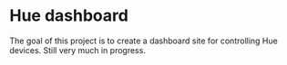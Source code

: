 # Hue dashboard
The goal of this project is to create a dashboard site for controlling Hue devices. Still very much in progress.
